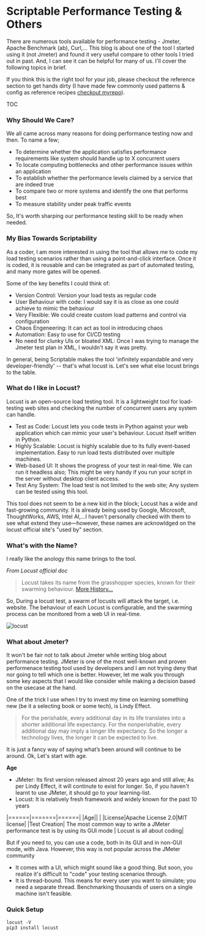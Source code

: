 # Scriptable Performance Testing & Others
There are numerous tools available for performance testing - Jmeter, Apache Benchmark (ab), Curl,... This blog is about one of the tool I started using it (not Jmeter) and found it very useful compare to other tools I tried out in past. And, I can see it can be helpful for many of us. I'll cover the following topics in brief. 

If you think this is the right tool for your job, please checkout the reference section to get hands dirty (I have made few commonly used patterns & config as reference recipes [checkout myrepo](https://github.com/krishnam-eng/load-testing)).

TOC

### Why Should We Care?
We all came across many reasons for doing performance testing now and then. To name a few;

- To determine whether the application satisfies performance requirements like system should handle up to X concurrent users
- To locate computing bottlenecks and other performance issues within an application
- To establish whether the performance levels claimed by a service that are indeed true
- To compare two or more systems and identify the one that performs best
- To measure stability under peak traffic events

So, It's worth sharping our performance testing skill to be ready when needed.

### My Bias Towards Scriptability
As a coder, I am more interested in using the tool that allows me to code my load testing scenarios rather than using a point-and-click interface. Once it is coded, it is reusable and can be integrated as part of automated testing, and many more gates will be opened.

Some of the key benefits I could think of:
  - Version Control: Version your load tests as regular code
  - User Behaviour with code: I would say it is as close as one could achieve to mimic the behaviour
  - Very Flexible: We could create custom load patterns and control via configuration
  - Chaos Engeneering: It can act as tool in introducing chaos
  - Automation: Easy to use for CI/CD testing
  - No need for clunky UIs or bloated XML: Once I was trying to manage the Jmeter test plan in XML, I wouldn't say it was pretty. 

In general, being Scriptable makes the tool 'infinitely expandable and very developer-friendly' -- that's what locust is. Let's see what else locust brings to the table. 

### What do I like in Locust?
Locust is an open-source load testing tool. It is a lightweight tool for load-testing web sites and checking the number of concurrent users any system can handle.

- Test as Code: Locust lets you code tests in Python against your web application which can mimic your user's behaviour. Locust itself written in Python.
- Highly Scalable: Locust is highly scalable due to its fully event-based implementation. Easy to run load tests distributed over multiple machines.
- Web-based UI: It shows the progress of your test in real-time. We can run it headless also; This might be very handy if you run your script in the server without desktop client access. 
- Test Any System: The load test is not limited to the web site; Any system can be tested using this tool. 

This tool does not seem to be a new kid in the block; Locust has a wide and fast-growing community. It is already being used by Google, Microsoft, ThoughtWorks, AWS, Intel AI,...I haven't personally checked with them to see what extend they use—however, these names are acknowldged on the locust official site's "used by" section.

### What's with the Name?
I really like the anology this name brings to the tool. 

_From Locust official doc_
> Locust takes its name from the grasshopper species, known for their swarming behaviour. [More History...](https://docs.locust.io/en/stable/history.html#history)

So, During a locust test, a swarm of locusts will attack the target, i.e. website. The behaviour of each Locust is configurable, and the swarming process can be monitored from a web UI in real-time.

![locust](https://user-images.githubusercontent.com/82016952/117327904-bb03d600-aeb0-11eb-93b4-cb5d2638accf.jpg)

### What about Jmeter?
It won't be fair not to talk about Jmeter while writing blog about performance testing. JMeter is one of the most well-known and proven performenace testing tool used by developers and I am not trying deny that nor going to tell which one is better. However, let me walk you through some key aspects that I would like consider while making a decision based on the usecase at the hand.

One of the trick I use when I try to invest my time on learning something new (be it a selecting book or some tech), is Lindy Effect.

> For the perishable, every additional day in its life translates into a shorter additional life expectancy. For the nonperishable, every additional day may imply a longer life expectancy. So the longer a technology lives, the longer it can be expected to live.

It is just a fancy way of saying what’s been around will continue to be around. Ok, Let's start with age. 

**Age**
- JMeter: Its first version released almost 20 years ago and still alive; As per Lindy Effect, it will continute to exist for longer. So, if you haven't learnt to use JMeter, it should go to your learning-list.
- Locust: It is relatively fresh framework and widely known for the past 10 years

|======|=======|======|
|Age|| |
|License|Apache License 2.0|MIT license|
|Test Creation| The most common way to write a JMeter performance test is by using its GUI mode | Locust is all about coding|

But if you need to, you can use a code, both in its GUI and in non-GUI mode, with Java. However, this way is not popular across the JMeter community

- It comes with a UI, which might sound like a good thing. But soon, you realize it's difficult to "code" your testing scenarios through.
- It is thread-bound. This means for every user you want to simulate; you need a separate thread. Benchmarking thousands of users on a single machine isn't feasible.

### Quick Setup

```
locust -V
pip3 install locust
```
